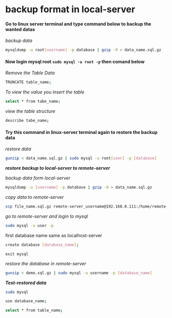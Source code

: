 # backup format in local-server

#### Go to linux server terminal and type command below to backup the wanted datas

_backup data_

```bash
mysqldump -u root[username] -p database | gzip -9 > data_name.sql.gz
```

 #### Now login mysql root `sudo mysql -u root -p` then comand below

_Remove the Table Data_

```bash
TRUNCATE table_name;
```

_To view the value you insert the table_

```bash
select * from tabe_name;
```
_view the table structure_

```bash
describe tabe_name;
```

#### Try this command in linux-server terminal again to restore the backup data

_restore data_

```bash
gunzip < data_name.sql.gz | sudo mysql -u root[user] -p [database]
```

**_restore backup to local-server to remote-server_**

_backup data form local-server_

```bash
mysqldump -u [username] -p database | gzip -9 > data_name.sql.gz
```

_copy data to remote-server_

```bash
scp file_name.sql.gz remote-server_username@192.168.0.111:/home/remote-server_username/floder_name
```

_go to remote-server and login to mysql_

```bash
sudo mysql -u user -p
```

first database name same as localhost-server

```bash
create database [database_name];
```
`exit mysql`

_restore the database in remote-server_

```bash
gunzip < demo.sql.gz | sudo mysql -u username -p [database_name]
```

**_Test-restored data_**

```bash
sudo mysql
```
```bash
use database_name;
```

```bash
select * from table_name;
```





